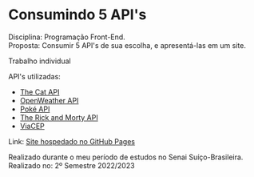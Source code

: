 # Consumindo 5 API's
Disciplina: Programação Front-End.<br>
Proposta: Consumir 5 API's de sua escolha, e apresentá-las em um site.<br>

Trabalho individual

API's utilizadas:
<ul>
    <li><a href='https://thecatapi.com'>The Cat API</a></li>
    <li><a href='https://openweathermap.org'>OpenWeather API</a></li>
    <li><a href='https://pokeapi.co'>Poké API</a></li>
    <li><a href='https://rickandmortyapi.com'>The Rick and Morty API</a></li>
    <li><a href='https://viacep.com.br'>ViaCEP</a></li>
</ul>

Link: <a href='https://marcellu-s.github.io/SENAI-PWFE-consumindo-apis/'>Site hospedado no GitHub Pages</a>

Realizado durante o meu período de estudos no Senai Suíço-Brasileira.<br>
Realizado no: 2º Semestre 2022/2023
